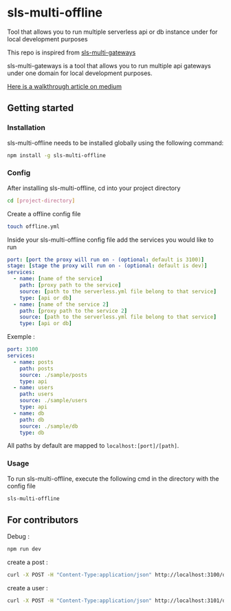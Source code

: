 # sls-multi-offline

Tool that allows you to run multiple serverless api or db instance under for local development purposes

This repo is inspired from [sls-multi-gateways](https://github.com/edis/sls-multi-gateways)

sls-multi-gateways is a tool that allows you to run multiple api gateways under one domain for local development purposes.

[Here is a walkthrough article on medium](https://medium.com/@edisgonuler/run-multiple-serverless-applications-d8b38ef04f37)

## Getting started

### Installation

sls-multi-offline needs to be installed globally using the following command:

```bash
npm install -g sls-multi-offline
```

### Config

After installing sls-multi-offline, cd into your project directory

```bash
cd [project-directory]
```

Create a offline config file

```bash
touch offline.yml
```

Inside your sls-multi-offline config file add the services you would like to run

```yaml
port: [port the proxy will run on - (optional: default is 3100)]
stage: [stage the proxy will run on - (optional: default is dev)]
services:
  - name: [name of the service]
    path: [proxy path to the service]
    source: [path to the serverless.yml file belong to that service]
    type: [api or db]
  - name: [name of the service 2]
    path: [proxy path to the service 2]
    source: [path to the serverless.yml file belong to that service]
    type: [api or db]
```

Exemple :

```yaml
port: 3100
services:
  - name: posts
    path: posts
    source: ./sample/posts
    type: api
  - name: users
    path: users
    source: ./sample/users
    type: api
  - name: db
    path: db
    source: ./sample/db
    type: db
```

All paths by default are mapped to `localhost:[port]/[path]`.

### Usage

To run sls-multi-offline, execute the following cmd in the directory with the config file

```bash
sls-multi-offline
```

## For contributors

Debug :

```bash
npm run dev
```

create a post :

```bash
curl -X POST -H "Content-Type:application/json" http://localhost:3100/dev/create-post --data '{ "text": "Learn Serverless" }'
```

create a user :

```bash
curl -X POST -H "Content-Type:application/json" http://localhost:3101/dev/create-user --data '{ "text": "Learn Serverless" }'
```
